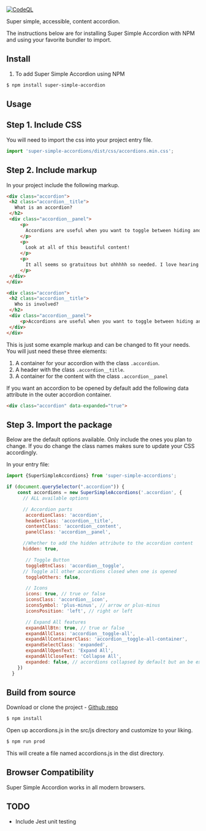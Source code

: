 [![CodeQL](https://github.com/brudolph/super-simple-accordion/actions/workflows/codeql-analysis.yml/badge.svg)](https://github.com/brudolph/super-simple-accordion/actions/workflows/codeql-analysis.yml)

Super simple, accessible, content accordion.

The instructions below are for installing Super Simple Accordion with NPM and using your favorite bundler to import.

## Install

1. To add Super Simple Accordion using NPM

```sh
$ npm install super-simple-accordion

```

## Usage

## Step 1. Include CSS

You will need to import the css into your project entry file.

```js
import 'super-simple-accordions/dist/css/accordions.min.css';
```

## Step 2. Include markup

In your project include the following markup.

```html
<div class="accordion">
 <h2 class="accordion__title">
   What is an accordion?
 </h2>
 <div class="accordion__panel">
     <p>
       Accordions are useful when you want to toggle between hiding and showing large amounts of content.
     </p>
     <p>
       Look at all of this beautiful content!
     </p>
     <p>
       It all seems so gratuitous but ohhhhh so needed. I love hearing myself talk (type?)!
     </p>
 </div>
</div>

<div class="accordion">
 <h2 class="accordion__title">
   Who is involved?
 </h2>
 <div class="accordion__panel">
     <p>Accordions are useful when you want to toggle between hiding and showing large amounts of content.</p>
 </div>
</div>
```

This is just some example markup and can be changed to fit your needs. You will just need these three elements:

 1. A container for your accordion with the class `.accordion`.
 2. A header with the class `.accordion__title`.
 3. A container for the content with the class `.accordion__panel`

If you want an accordion to be opened by default add the following data attribute in the outer accordion container.

```html
<div class="accordion" data-expanded="true">
```

## Step 3. Import the package

Below are the default options available. Only include the ones you plan to change. If you do change the class names makes sure to update your CSS accordingly.

In your entry file:

```js
import {SuperSimpleAccordions} from 'super-simple-accordions';

if (document.querySelector(".accordion")) {
    const accordions = new SuperSimpleAccordions('.accordion', {
      // ALL available options

      // Accordion parts
       accordionClass: 'accordion',
       headerClass: 'accordion__title',
       contentClass: 'accordion__content',
       panelClass: 'accordion__panel',

      //Whether to add the hidden attribute to the accordion content
      hidden: true,

       // Toggle Button
       toggleBtnClass: 'accordion__toggle',
      // Toggle all other accordions closed when one is opened
       toggleOthers: false,

       // Icons
       icons: true, // true or false
       iconsClass: 'accordion__icon',
       iconsSymbol: 'plus-minus', // arrow or plus-minus
       iconsPosition: 'left', // right or left

       // Expand All features
       expandAllBtn: true, // true or false
       expandAllClass: 'accordion__toggle-all',
       expandAllContainerClass: 'accordion__toggle-all-container',
       expandSelectClass: 'expanded',
       expandAllOpenText: 'Expand All',
       expandAllCloseText: 'Collapse All',
       expanded: false, // accordions collapsed by default but an be expanded
    })
  }
```
## Build from source

Download or clone the project - [Github repo](https://github.com/brudolph/super-simple-accordion)

```sh
$ npm install

```

Open up accordions.js in the src/js directory and customize to your liking.


```sh
$ npm run prod

```

This will create a file named accordions.js in the dist directory.


## Browser Compatibility

Super Simple Accordion works in all modern browsers.


## TODO

* Include Jest unit testing
